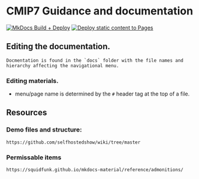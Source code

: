# CMIP7 Guidance and documentation

[![MkDocs Build + Deploy](https://github.com/matthew-mizielinski/cmip7-guidance/actions/workflows/deploy.yml/badge.svg?branch=main)](https://github.com/matthew-mizielinski/cmip7-guidance/workflows/deploy.yml) [![Deploy static content to Pages](https://github.com/matthew-mizielinski/cmip7-guidance/actions/workflows/staticpublish.yml/badge.svg)](https://github.com/matthew-mizieilinski/cmip7-guidance/actions/workflows/staticpublish.yml)




## Editing the documentation.
    Docmentation is found in the `docs` folder with the file names and hierarchy affecting the navigational menu. 

### Editing materials. 

- menu/page name is determined by the `#` header tag at the top of a file. 


## Resources
### Demo files and structure: 
    https://github.com/selfhostedshow/wiki/tree/master
### Permissable items
    https://squidfunk.github.io/mkdocs-material/reference/admonitions/




